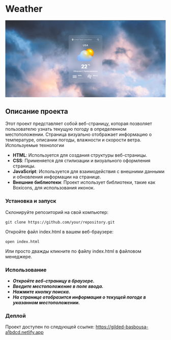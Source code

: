 # Weather

![Скриншот сайта](./weather.png)

## Описание проекта

Этот проект представляет собой веб-страницу, которая позволяет пользователю узнать текущую погоду в определенном местоположении. Страница визуально отображает информацию о температуре, описании погоды, влажности и скорости ветра.
Используемые технологии

- **HTML**: Используется для создания структуры веб-страницы.
- **CSS**: Применяется для стилизации и визуального оформления страницы.
- **JavaScript**: Используется для взаимодействия с внешними данными и обновления    информации на странице.
- **Внешние библиотеки**: Проект использует библиотеки, такие как Boxicons, для использования иконок.

### Установка и запуск

Склонируйте репозиторий на свой компьютер:

  

    git clone https://github.com/your/repository.git

Откройте файл index.html в вашем веб-браузере:


    open index.html


  Или просто дважды кликните по файлу index.html в файловом менеджере.

### Использование

   - ***Откройте веб-страницу в браузере.***
  - ***Введите местоположение в поле ввода.***
  - ***Нажмите кнопку поиска.***
  - ***На странице отобразится информация о текущей погоде в указанном местоположении.***

### Деплой

Проект доступен по следующей ссылке: https://gilded-basbousa-a1bdcd.netlify.app
